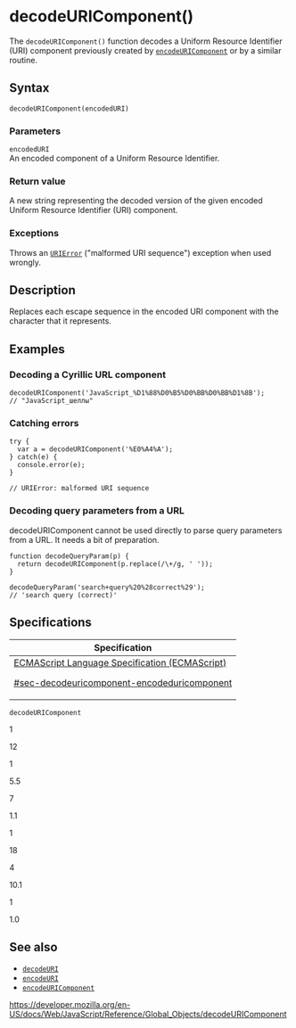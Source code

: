 # decodeURIComponent()

The `decodeURIComponent()` function decodes a Uniform Resource Identifier (URI) component previously created by [`encodeURIComponent`](encodeuricomponent) or by a similar routine.

## Syntax

    decodeURIComponent(encodedURI)

### Parameters

`encodedURI`  
An encoded component of a Uniform Resource Identifier.

### Return value

A new string representing the decoded version of the given encoded Uniform Resource Identifier (URI) component.

### Exceptions

Throws an [`URIError`](urierror) ("malformed URI sequence") exception when used wrongly.

## Description

Replaces each escape sequence in the encoded URI component with the character that it represents.

## Examples

### Decoding a Cyrillic URL component

    decodeURIComponent('JavaScript_%D1%88%D0%B5%D0%BB%D0%BB%D1%8B');
    // "JavaScript_шеллы"

### Catching errors

    try {
      var a = decodeURIComponent('%E0%A4%A');
    } catch(e) {
      console.error(e);
    }

    // URIError: malformed URI sequence

### Decoding query parameters from a URL

decodeURIComponent cannot be used directly to parse query parameters from a URL. It needs a bit of preparation.

    function decodeQueryParam(p) {
      return decodeURIComponent(p.replace(/\+/g, ' '));
    }

    decodeQueryParam('search+query%20%28correct%29');
    // 'search query (correct)'

## Specifications

<table><thead><tr class="header"><th>Specification</th></tr></thead><tbody><tr class="odd"><td><a href="https://tc39.es/ecma262/#sec-decodeuricomponent-encodeduricomponent">ECMAScript Language Specification (ECMAScript) 
<br/>

<span class="small">#sec-decodeuricomponent-encodeduricomponent</span></a></td></tr></tbody></table>

`decodeURIComponent`

1

12

1

5.5

7

1.1

1

18

4

10.1

1

1.0

## See also

- [`decodeURI`](decodeuri)
- [`encodeURI`](encodeuri)
- [`encodeURIComponent`](encodeuricomponent)

<a href="https://developer.mozilla.org/en-US/docs/Web/JavaScript/Reference/Global_Objects/decodeURIComponent" class="_attribution-link">https://developer.mozilla.org/en-US/docs/Web/JavaScript/Reference/Global_Objects/decodeURIComponent</a>

